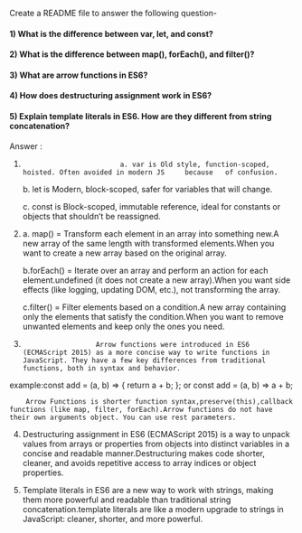 Create a README file to answer the following question-

#### 1) What is the difference between var, let, and const?

#### 2) What is the difference between map(), forEach(), and filter()?

#### 3) What are arrow functions in ES6?

#### 4) How does destructuring assignment work in ES6?

#### 5) Explain template literals in ES6. How are they different from string concatenation?

Answer :

1.                             a. var is Old style, function-scoped, hoisted. Often avoided in modern JS     because   of confusion.

    b. let is Modern, block-scoped, safer for variables that will change.

    c. const is Block-scoped, immutable reference, ideal for constants or objects that shouldn’t be reassigned.

2.  a. map() = Transform each element in an array into something new.A new array of the same length with transformed elements.When you want to create a new array based on the original array.

    b.forEach() = Iterate over an array and perform an action for each element.undefined (it does not create a new array).When you want side effects (like logging, updating DOM, etc.), not transforming the array.

    c.filter() = Filter elements based on a condition.A new array containing only the elements that satisfy the condition.When you want to remove unwanted elements and keep only the ones you need.

3.                       Arrow functions were introduced in ES6 (ECMAScript 2015) as a more concise way to write functions in JavaScript. They have a few key differences from traditional functions, both in syntax and behavior.

example:const add = (a, b) => {
return a + b;
};
or const add = (a, b) => a + b;

        Arrow Functions is shorter function syntax,preserve(this),callback functions (like map, filter, forEach).Arrow functions do not have their own arguments object. You can use rest parameters.

4. Destructuring assignment in ES6 (ECMAScript 2015) is a way to unpack values from arrays or properties from objects into distinct variables in a concise and readable manner.Destructuring makes code shorter, cleaner, and avoids repetitive access to array indices or object properties.

5. Template literals in ES6 are a new way to work with strings, making them more powerful and readable than traditional string concatenation.template literals are like a modern upgrade to strings in JavaScript: cleaner, shorter, and more powerful.
